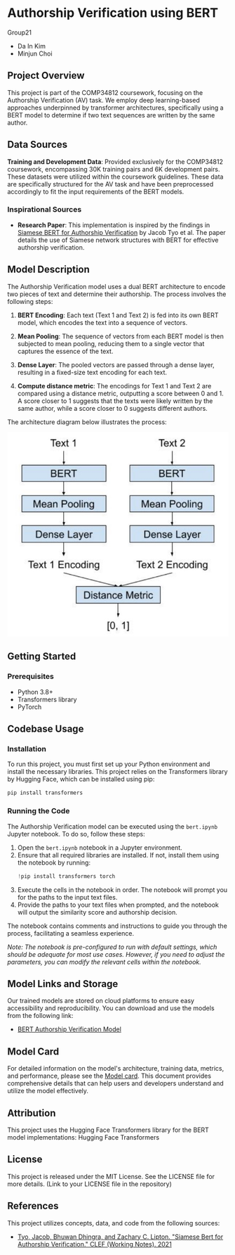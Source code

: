 # Authorship Verification using BERT

Group21
- Da In Kim
- Minjun Choi

## Project Overview
This project is part of the COMP34812 coursework, focusing on the Authorship Verification (AV) task. We employ deep learning-based approaches underpinned by transformer architectures, specifically using a BERT model to determine if two text sequences are written by the same author.

## Data Sources 
**Training and Development Data**: Provided exclusively for the COMP34812 coursework, encompassing 30K training pairs and 6K development pairs. These datasets were utilized within the coursework guidelines. These data are specifically structured for the AV task and have been preprocessed accordingly to fit the input requirements of the BERT models.

### Inspirational Sources
- **Research Paper**: This implementation is inspired by the findings in [Siamese BERT for Authorship Verification](http://ceur-ws.org/Vol-2936/paper-193.pdf) by Jacob Tyo et al. The paper details the use of Siamese network structures with BERT for effective authorship verification.

## Model Description
The Authorship Verification model uses a dual BERT architecture to encode two pieces of text and determine their authorship. The process involves the following steps:

1. **BERT Encoding**: Each text (Text 1 and Text 2) is fed into its own BERT model, which encodes the text into a sequence of vectors.

2. **Mean Pooling**: The sequence of vectors from each BERT model is then subjected to mean pooling, reducing them to a single vector that captures the essence of the text.

3. **Dense Layer**: The pooled vectors are passed through a dense layer, resulting in a fixed-size text encoding for each text.

4. **Compute distance metric**: The encodings for Text 1 and Text 2 are compared using a distance metric, outputting a score between 0 and 1. A score closer to 1 suggests that the texts were likely written by the same author, while a score closer to 0 suggests different authors.

The architecture diagram below illustrates the process:

![Architecture for our model](BERT_AV_arch.jpg)


## Getting Started
### Prerequisites
- Python 3.8+
- Transformers library
- PyTorch


## Codebase Usage
### Installation
To run this project, you must first set up your Python environment and install the necessary libraries. This project relies on the Transformers library by Hugging Face, which can be installed using pip:

```bash
pip install transformers
```

### Running the Code
The Authorship Verification model can be executed using the `bert.ipynb` Jupyter notebook. To do so, follow these steps:

1. Open the `bert.ipynb` notebook in a Jupyter environment.
2. Ensure that all required libraries are installed. If not, install them using the notebook by running:
    ```python
    !pip install transformers torch
    ```
3. Execute the cells in the notebook in order. The notebook will prompt you for the paths to the input text files.
4. Provide the paths to your text files when prompted, and the notebook will output the similarity score and authorship decision.

The notebook contains comments and instructions to guide you through the process, facilitating a seamless experience.

*Note: The notebook is pre-configured to run with default settings, which should be adequate for most use cases. 
However, if you need to adjust the parameters, you can modify the relevant cells within the notebook.*

## Model Links and Storage
Our trained models are stored on cloud platforms to ensure easy accessibility and reproducibility. You can download and use the models from the following link:
- [BERT Authorship Verification Model](https://drive.google.com/file/d/1oRUNyWGEJNvp8yqb3xJxOA_5edK1Kyan/view?usp=drive_link) 

## Model Card
For detailed information on the model's architecture, training data, metrics, and performance, please see the [Model card](https://github.com/JuneC7020/NLU2024/blob/main/BERT_model_card.md). This document provides comprehensive details that can help users and developers understand and utilize the model effectively.


## Attribution
This project uses the Hugging Face Transformers library for the BERT model implementations:
Hugging Face Transformers

## License
This project is released under the MIT License. See the LICENSE file for more details. (Link to your LICENSE file in the repository)

## References
This project utilizes concepts, data, and code from the following sources:
- [Tyo, Jacob, Bhuwan Dhingra, and Zachary C. Lipton. "Siamese Bert for Authorship Verification." CLEF (Working Notes). 2021](https://ceur-ws.org/Vol-2936/paper-193.pdf)
